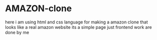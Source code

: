 # AMAZON-clone
here i am using html and css language for making a amazon clone that looks like a real amazon website 
its a simple page just frontend work are done by me 
